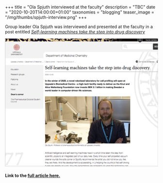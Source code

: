 +++
title = "Ola Spjuth interviewed at the faculty"
description = "TBC"
date = "2020-10-20T14:00:00+01:00"
taxonomies = "blogging"
teaser_image = "/img/thumbs/spjuth-interview.png"
+++


Group leader Ola Spjuth was interviewed and presented at the faculty in a post entitled *[Self-learning machines take the step into drug discovery](https://ilk.uu.se/faculty-of-pharmacy/news-from-the-faculty/?tarContentId=898560)*

<p align="center" style="frame:1px">
<img src="/img/spjuth-interview.png" width="700">
</p>



#### Link to the [full article here.](https://ilk.uu.se/faculty-of-pharmacy/news-from-the-faculty/?tarContentId=898560)




